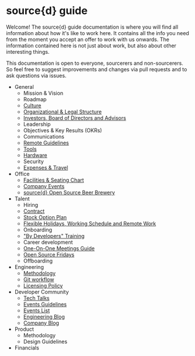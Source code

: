 # source{d} guide

Welcome! The source{d} guide documentation is where you will find all information about how it's like to work here. It contains all the info you need from the moment you accept an offer to work with us onwards. The information contained here is not just about work, but also about other interesting things.

This documentation is open to everyone, sourcerers and non-sourcerers. So feel free to suggest improvements and changes via pull requests and to ask questions via issues.

* General
  * Mission & Vision
  * Roadmap
  * [Culture](general/culture.md)
  * [Organizational & Legal Structure](general/organizational_legal_structure.md)
  * [Investors, Board of Directors and Advisors](general/investors_board_advisors.md)
  * Leadership
  * Objectives & Key Results (OKRs)
  * Communications
  * [Remote Guidelines](remote/remote_guidelines.md)
  * [Tools](general/tools.md)
  * [Hardware](general/available_hardware.md)
  * Security
  * [Expenses & Travel](general/expenses_travel.md)
* Office
  * [Facilities & Seating Chart](general/madrid_office_seating_chart.md)
  * [Company Events](general/company_events.md)
  * [source{d} Open Source Beer Brewery](https://github.com/src-d/homebrew)
* Talent
  * Hiring
  * [Contract](talent/contract.md)
  * [Stock Option Plan](talent/esop.md)
  * [Flexible Holidays, Working Schedule and Remote Work](talent/flexible_holidays_working_schedule_remote_work.md)
  * Onboarding
  * ["By Developers" Training](talent/by-developers-training/README.md)
  * Career development
  * [One-On-One Meetings Guide](talent/one_on_one_guide.md)
  * [Open Source Fridays](open-source/open_source_fridays.md)
  * Offboarding
* Engineering
  * [Methodology](engineering/methodology.md)
  * [Git workflow](engineering/git-flow.md)
  * [Licensing Policy](engineering/licensing.md)
* Developer Community
  * [Tech Talks](developer-community/tech-talks.md)
  * [Events Guidelines](developer-community/events.md)
  * [Events List](developer-community/events-list.md)
  * [Engineering Blog](https://blog.sourced.tech)
  * [Company Blog](https://medium.com/source-d)
* Product
  * Methodology
  * Design Guidelines
* Financials
